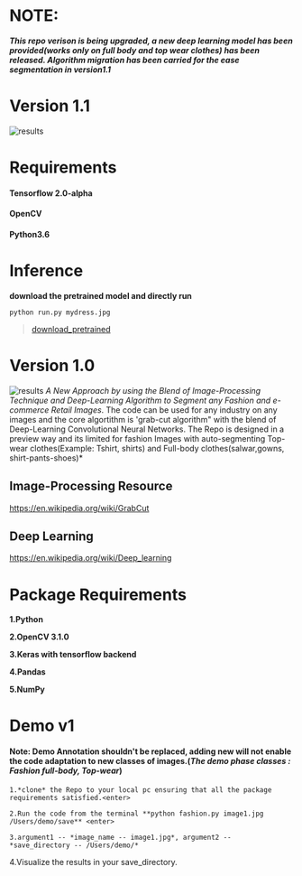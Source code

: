 # NOTE:
***This repo verison is being upgraded, a new deep learning model has been provided(works only on full body and top wear clothes) has been released. Algorithm migration has been carried for the ease segmentation in version1.1***

# Version 1.1
![results](https://github.com/anish9/Fashion-AI-segmentation/blob/master/result/collage.png)

# Requirements
#### Tensorflow 2.0-alpha
#### OpenCV
#### Python3.6

# Inference
****download the pretrained model and directly run****
```
python run.py mydress.jpg

```

> [download_pretrained](https://drive.google.com/open?id=14vTYmsHjUYv3VPo1Byrecs3NQuvJo89t)


# Version 1.0 
![results](https://user-images.githubusercontent.com/25944164/35455349-8ada7410-02f7-11e8-905e-84dad8ee01df.jpg)
*A New Approach by using the Blend of Image-Processing Technique and Deep-Learning Algorithm to Segment any Fashion and e-commerce Retail Images*.
The code can be used for any industry on any images and the core algortithm is 'grab-cut algorithm" with the blend of Deep-Learning Convolutional Neural Networks. The Repo is designed in a preview way and its limited for fashion Images with auto-segmenting Top-wear clothes(Example: Tshirt, shirts) and Full-body clothes(salwar,gowns, shirt-pants-shoes)*

## Image-Processing Resource 
https://en.wikipedia.org/wiki/GrabCut
## Deep Learning
https://en.wikipedia.org/wiki/Deep_learning
# Package Requirements
**1.Python<enter>**
  
**2.OpenCV 3.1.0<enter>**
  
**3.Keras with tensorflow backend<enter>**
  
**4.Pandas<enter>**
  
**5.NumPy<enter>**

# Demo v1
#### Note: Demo Annotation shouldn't be replaced, adding new will not enable the code adaptation to new classes of images.(*The demo phase classes : Fashion full-body, Top-wear*)
```
1.*clone* the Repo to your local pc ensuring that all the package requirements satisfied.<enter>
  
2.Run the code from the terminal **python fashion.py image1.jpg /Users/demo/save** <enter>
  
3.argument1 -- *image_name -- image1.jpg*, argument2 -- *save_directory -- /Users/demo/*
```
4.Visualize the results in your save_directory.



